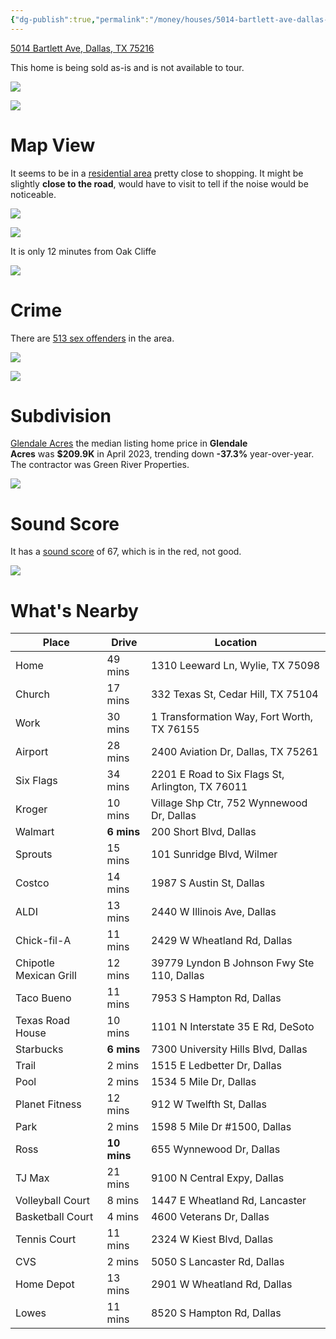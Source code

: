 ```yaml
---
{"dg-publish":true,"permalink":"/money/houses/5014-bartlett-ave-dallas-tx-75216/","tags":["homes2023"],"created":"Jun 29, 2023, 7:49 PM","updated":""}
---
```



[5014 Bartlett Ave, Dallas, TX 75216](https://www.zillow.com/homedetails/5014-Bartlett-Ave-Dallas-TX-75216/26725174_zpid/)

This home is being sold as-is and is not available to tour.

![](https://i.imgur.com/P8nSd3W.png)

![](https://photos.zillowstatic.com/fp/52b53cc44fe45545a58c46997cec2754-cc_ft_1536.webp)

# Map View

It seems to be in a [residential area](https://www.google.com/maps/place/5014+Bartlett+Ave,+Dallas,+TX+75216/@32.6868333,-96.7933622,16z/data=!4m6!3m5!1s0x864e97a750d0ad8b:0x25446c5dfbfd8026!8m2!3d32.6862657!4d-96.7918751!16s%2Fg%2F11lqd7_lbw?entry=ttu) pretty close to shopping. It might be slightly **close to the road**, would have to visit to tell if the noise would be noticeable.

![](https://i.imgur.com/QUM36h9.png)


![](https://i.imgur.com/dDuDyNZ.png)

It is only 12 minutes from Oak Cliffe

![](https://i.imgur.com/tq2AbIt.png)

# Crime

There are [513 sex offenders](https://www.propertyiq.com/tx/dallas/bartlett-avenue/75216-piq148383685) in the area.

![](https://i.imgur.com/dCqfdRU.png)

![](https://i.imgur.com/HOxmPEc.png)


# Subdivision

[Glendale Acres](https://www.realtor.com/realestateandhomes-search/Glendale-Acres_Dallas_TX/overview)  the median listing home price in **Glendale Acres** was **$209.9K** in April 2023, trending down **-37.3%** year-over-year. The contractor was Green River Properties.

![](https://i.imgur.com/VLAciPm.png)

# Sound Score

It has a [sound score](https://howloud.com/) of 67, which is in the red, not good.

![](https://i.imgur.com/7D4bfor.png)


# What's Nearby

| Place                  | Drive   | Location                                         |
|------------------------|---------|--------------------------------------------------|
| Home                   | 49 mins | 1310 Leeward Ln, Wylie, TX 75098                 |
| Church                 | 17 mins | 332 Texas St, Cedar Hill, TX 75104               |
| Work                   | 30 mins | 1 Transformation Way, Fort Worth, TX 76155       |
| Airport                | 28 mins | 2400 Aviation Dr, Dallas, TX 75261               |
| Six Flags              | 34 mins | 2201 E Road to Six Flags St, Arlington, TX 76011 |
| Kroger                 | 10 mins | Village Shp Ctr, 752 Wynnewood Dr, Dallas        |
| Walmart                | **6 mins**  | 200 Short Blvd, Dallas                           |
| Sprouts                | 15 mins | 101 Sunridge Blvd, Wilmer                        |
| Costco                 | 14 mins | 1987 S Austin St, Dallas                         |
| ALDI                   | 13 mins | 2440 W Illinois Ave, Dallas                      |
| Chick-fil-A            | 11 mins | 2429 W Wheatland Rd, Dallas                      |
| Chipotle Mexican Grill | 12 mins | 39779 Lyndon B Johnson Fwy Ste 110, Dallas       |
| Taco Bueno             | 11 mins | 7953 S Hampton Rd, Dallas                        |
| Texas Road House       | 10 mins | 1101 N Interstate 35 E Rd, DeSoto                |
| Starbucks              | **6 mins**  | 7300 University Hills Blvd, Dallas               |
| Trail                  | 2 mins  | 1515 E Ledbetter Dr, Dallas                      |
| Pool                   | 2 mins  | 1534 5 Mile Dr, Dallas                           |
| Planet Fitness         | 12 mins | 912 W Twelfth St, Dallas                         |
| Park                   | 2 mins  | 1598 5 Mile Dr #1500, Dallas                     |
| Ross                   | **10 mins** | 655 Wynnewood Dr, Dallas                         |
| TJ Max                 | 21 mins | 9100 N Central Expy, Dallas                      |
| Volleyball Court       | 8 mins  | 1447 E Wheatland Rd, Lancaster                   |
| Basketball Court       | 4 mins  | 4600 Veterans Dr, Dallas                         |
| Tennis Court           | 11 mins | 2324 W Kiest Blvd, Dallas                        |
| CVS                    | 2 mins  | 5050 S Lancaster Rd, Dallas                      |
| Home Depot             | 13 mins | 2901 W Wheatland Rd, Dallas                      |
| Lowes                  | 11 mins | 8520 S Hampton Rd, Dallas                        |
